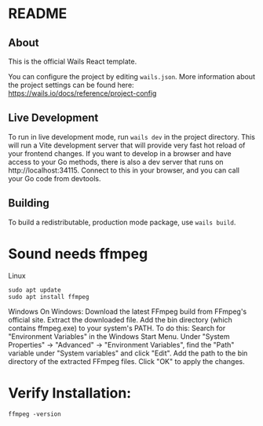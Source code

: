 # README

## About

This is the official Wails React template.

You can configure the project by editing `wails.json`. More information about the project settings can be found
here: https://wails.io/docs/reference/project-config

## Live Development

To run in live development mode, run `wails dev` in the project directory. This will run a Vite development
server that will provide very fast hot reload of your frontend changes. If you want to develop in a browser
and have access to your Go methods, there is also a dev server that runs on http://localhost:34115. Connect
to this in your browser, and you can call your Go code from devtools.

## Building

To build a redistributable, production mode package, use `wails build`.


# Sound needs ffmpeg
Linux
```
sudo apt update
sudo apt install ffmpeg
```

Windows
On Windows:
Download the latest FFmpeg build from FFmpeg's official site.
Extract the downloaded file.
Add the bin directory (which contains ffmpeg.exe) to your system's PATH. To do this:
Search for "Environment Variables" in the Windows Start Menu.
Under "System Properties" -> "Advanced" -> "Environment Variables", find the "Path" variable under "System variables" and click "Edit".
Add the path to the bin directory of the extracted FFmpeg files.
Click "OK" to apply the changes.

# Verify Installation:
```
ffmpeg -version
```
